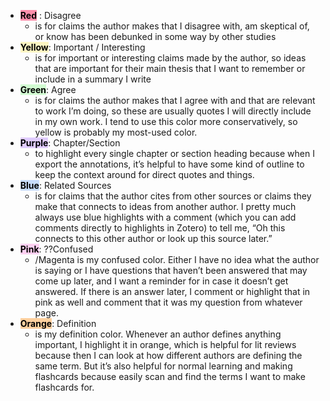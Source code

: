 
- **<mark style="background: #FF5582A6;">Red</mark>** : Disagree
	- is for claims the author makes that I disagree with, am skeptical of, or know has been debunked in some way by other studies
- **<mark style="background: #FFF3A3A6;">Yellow</mark>**: Important / Interesting
	- is for important or interesting claims made by the author, so ideas that are important for their main thesis that I want to remember or include in a summary I write
- **<mark style="background: #BBFABBA6;">Green</mark>**: Agree
	- is for claims the author makes that I agree with and that are relevant to work I’m doing, so these are usually quotes I will directly include in my own work. I tend to use this color more conservatively, so yellow is probably my most-used color.
- **<mark style="background: #D2B3FFA6;">Purple</mark>**: Chapter/Section
	- to highlight every single chapter or section heading because when I export the annotations, it’s helpful to have some kind of outline to keep the context around for direct quotes and things.
- **<mark style="background: #ADCCFFA6;">Blue</mark>**: Related Sources
	- is for claims that the author cites from other sources or claims they make that connects to ideas from another author. I pretty much always use blue highlights with a comment (which you can add comments directly to highlights in Zotero) to tell me, “Oh this connects to this other author or look up this source later.”
- **<mark style="background: #FFB8EBA6;">Pink</mark>**: ??Confused
	- /Magenta is my confused color. Either I have no idea what the author is saying or I have questions that haven’t been answered that may come up later, and I want a reminder for in case it doesn’t get answered. If there is an answer later, I comment or highlight that in pink as well and comment that it was my question from whatever page.
- **<mark style="background: #FFB86CA6;">Orange</mark>**: Definition
	- is my definition color. Whenever an author defines anything important, I highlight it in orange, which is helpful for lit reviews because then I can look at how different authors are defining the same term. But it’s also helpful for normal learning and making flashcards because easily scan and find the terms I want to make flashcards for.
